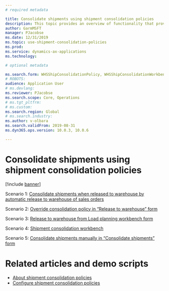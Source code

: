 ```yaml
---
# required metadata

title: Consolidate shipments using shipment consolidation policies
description: This topic provides an overview of functionality that provides use of shipment consolidation policies.
author: GarmMSFT
manager: PJacobse
ms.date: 12/31/2019
ms.topic: use-shipment-consolidation-policies
ms.prod:
ms.service: dynamics-ax-applications
ms.technology:

# optional metadata

ms.search.form: WHSShipConsolidationPolicy, WHSShipConsolidationWorkbench
# ROBOTS:
audience: Application User
# ms.devlang:
ms.reviewer: PJacobse
ms.search.scope: Core, Operations
# ms.tgt_pltfrm:
# ms.custom:
ms.search.region: Global
# ms.search.industry:
ms.author: v-olbara
ms.search.validFrom: 2019-08-31
ms.dyn365.ops.version: 10.0.3, 10.0.6

---
```


# Consolidate shipments using shipment consolidation policies

[!include [banner](../includes/banner.md)]

Scenario 1: [Consolidate shipments when released to warehouse by automatic release to warehouse of sales orders](../warehousing/consolidate-shipments-automatic.md)

Scenario 2: [Override consolidation policy in “Release to warehouse” form](../warehousing/consolidate-shipments-release-to-warehouse-override.md)

Scenario 3: [Release to warehouse from Load planning workbench form](../warehousing/consolidate-shipments-load-planning-workbench.md)

Scenario 4: [Shipment consolidation workbench](../warehousing/consolidate-shipments-manual-workbench.md)

Scenario 5: [Consolidate shipments manually in “Consolidate shipments” form](../warehousing/consolidate-shipments-manual-form.md)

# Related articles and demo scripts

- [About shipment consolidation policies](../warehousing/about-shipment-consolidation-policies.md)  
- [Configure shipment consolidation policies](../warehousing/configure-shipment-consolidation-policies.md)
